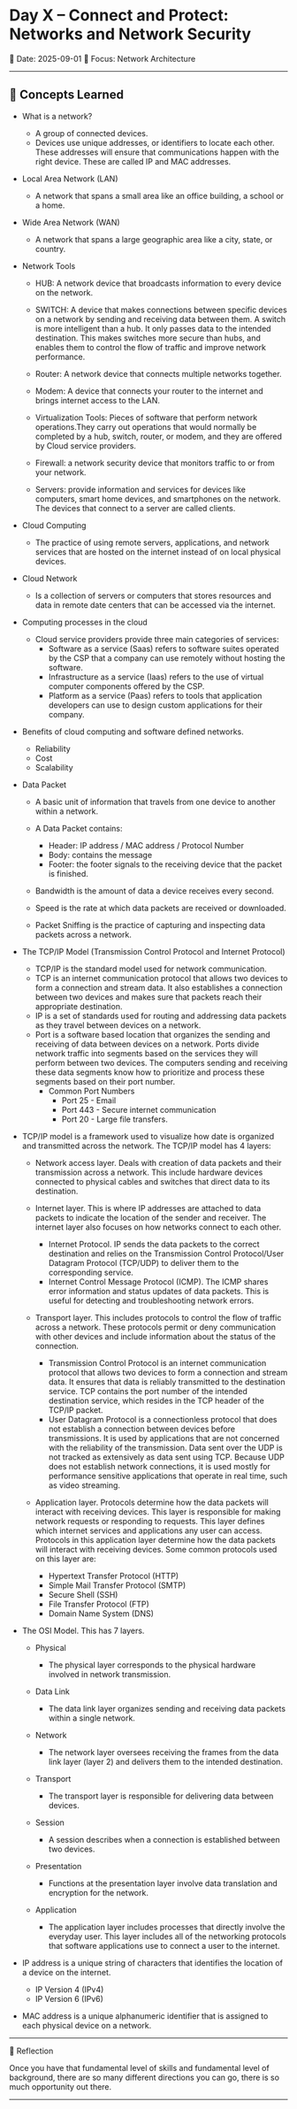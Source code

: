 # Day X – Connect and Protect: Networks and Network Security
📅 Date: 2025-09-01
🎯 Focus: Network Architecture

---

## 📘 Concepts Learned

- What is a network?
  - A group of connected devices.
  - Devices use unique addresses, or identifiers to locate each other. These addresses will ensure that communications happen with the right device. These are called IP and MAC addresses.

- Local Area Network (LAN)
  - A network that spans a small area like an office building, a school or a home.

- Wide Area Network (WAN)
  - A network that spans a large geographic area like a city, state, or country.

- Network Tools
  - HUB: A network device that broadcasts information to every device on the network.

  - SWITCH: A device that makes connections between specific devices on a network by sending and receiving data between them. A switch is more intelligent than a hub. It only passes data to the intended destination. This makes switches more secure than hubs, and enables them to control the flow of traffic and improve network performance.

  - Router: A network device that connects multiple networks together.

  - Modem: A device that connects your router to the internet and brings internet access to the LAN.

  - Virtualization Tools: Pieces of software that perform network operations.They carry out operations that would normally be completed by a hub, switch, router, or modem, and they are offered by Cloud service providers.

  - Firewall: a network security device that monitors traffic to or from your network.

  - Servers: provide information and services for devices like computers, smart home devices, and smartphones on the network. The devices that connect to a server are called clients.

- Cloud Computing
  - The practice of using remote servers, applications, and network services that are hosted on the internet instead of on local physical devices.

- Cloud Network
  - Is a collection of servers or computers that stores resources and data in remote date centers that can be accessed via the internet.

- Computing processes in the cloud
  - Cloud service providers provide three main categories of services:
    - Software as a service (Saas) refers to software suites operated by the CSP that a company can use remotely without hosting the software.
    - Infrastructure as a service (Iaas) refers to the use of virtual computer components offered by the CSP.
    - Platform as a service (Paas) refers to tools that application developers can use to design custom applications for their company.

- Benefits of cloud computing and software defined networks.
  - Reliability
  - Cost
  - Scalability

- Data Packet
  - A basic unit of information that travels from one device to another within a network.
  - A Data Packet contains:
    - Header: IP address / MAC address / Protocol Number
    - Body: contains the message
    - Footer: the footer signals to the receiving device that the packet is finished.

  - Bandwidth is the amount of data a device receives every second.
  - Speed is the rate at which data packets are received or downloaded.
  - Packet Sniffing is the practice of capturing and inspecting data packets across a network.

- The TCP/IP Model (Transmission Control Protocol and Internet Protocol)
  - TCP/IP is the standard model used for network communication.
  - TCP is an internet communication protocol that allows two devices to form a connection and stream data. It also establishes a connection between two devices and makes sure that packets reach their appropriate destination.
  - IP is a set of standards used for routing and addressing data packets as they travel between devices on a network.
  - Port is a software based location that organizes the sending and receiving of data between devices on a network. Ports divide network traffic into segments based on the services they will perform between two devices. The computers sending and receiving these data segments know how to prioritize and process these segments based on their port number.
    - Common Port Numbers
      - Port 25 - Email
      - Port 443 - Secure internet communication
      - Port 20 - Large file transfers.

- TCP/IP model is a framework used to visualize how date is organized and transmitted across the network. The TCP/IP model has 4 layers:
  - Network access layer. Deals with creation of data packets and their transmission across a network. This include hardware devices connected to physical cables and switches that direct data to its destination.

  - Internet layer. This is where IP addresses are attached to data packets to indicate the location of the sender and receiver. The internet layer also focuses on how networks connect to each other.
    - Internet Protocol. IP sends the data packets to the correct destination and relies on the Transmission Control Protocol/User Datagram Protocol (TCP/UDP) to deliver them to the corresponding service.
    - Internet Control Message Protocol (ICMP). The ICMP shares error information and status updates of data packets. This is useful for detecting and troubleshooting network errors.

  - Transport layer. This includes protocols to control the flow of traffic across a network. These protocols permit or deny communication with other devices and include information about the status of the connection.
    - Transmission Control Protocol is an internet communication protocol that allows two devices to form a connection and stream data. It ensures that data is reliably transmitted to the destination service. TCP contains the port number of the intended destination service, which resides in the TCP header of the TCP/IP packet.
    - User Datagram Protocol is a connectionless protocol that does not establish a connection between devices before transmissions. It is used by applications that are not concerned with the reliability of the transmission. Data sent over the UDP is not tracked as extensively as data sent using TCP. Because UDP does not establish network connections, it is used mostly for performance sensitive applications that operate in real time, such as video streaming.

  - Application layer. Protocols determine how the data packets will interact with receiving devices. This layer is responsible for making network requests or responding to requests. This layer defines which internet services and applications any user can access. Protocols in this application layer determine how the data packets will interact with receiving devices. Some common protocols used on this layer are:
    - Hypertext Transfer Protocol (HTTP)
    - Simple Mail Transfer Protocol (SMTP)
    - Secure Shell (SSH)
    - File Transfer Protocol (FTP)
    - Domain Name System (DNS)

- The OSI Model. This has 7 layers.
  - Physical
    - The physical layer corresponds to the physical hardware involved in network transmission.

  - Data Link
    - The data link layer organizes sending and receiving data packets within a single network.

  - Network
    - The network layer oversees receiving the frames from the data link layer (layer 2) and delivers them to the intended destination.

  - Transport
    - The transport layer is responsible for delivering data between devices.

  - Session
    - A session describes when a connection is established between two devices.

  - Presentation
    - Functions at the presentation layer involve data translation and encryption for the network.

  - Application
    - The application layer includes processes that directly involve the everyday user. This layer includes all of the networking protocols that software applications use to connect a user to the internet.

- IP address is a unique string of characters that identifies the location of a device on the internet.
  - IP Version 4 (IPv4)
  - IP Version 6 (IPv6)

- MAC address is a unique alphanumeric identifier that is assigned to each physical device on a network.


---

🧠 Reflection

Once you have that fundamental level of skills and fundamental level of background, there are so many different directions you can go, there is so much opportunity out there.

----------------------------------
